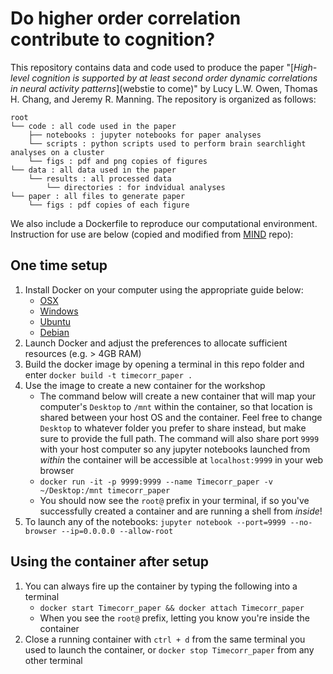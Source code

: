 # Do higher order correlation contribute to cognition?

This repository contains data and code used to produce the paper "[_High-level cognition is supported by at least second order
  dynamic correlations in neural activity patterns_](webstie to come)" by Lucy L.W. Owen, Thomas H. Chang, and Jeremy R. Manning. The repository is organized as follows:

```
root
└── code : all code used in the paper
    ├── notebooks : jupyter notebooks for paper analyses
    └── scripts : python scripts used to perform brain searchlight analyses on a cluster
    └── figs : pdf and png copies of figures
└── data : all data used in the paper
    └── results : all processed data
        └── directories : for indvidual analyses
└── paper : all files to generate paper
    └── figs : pdf copies of each figure
```

We also include a Dockerfile to reproduce our computational environment. Instruction for use are below (copied and modified from [MIND](https://github.com/Summer-MIND/mind-tools) repo):

## One time setup
1. Install Docker on your computer using the appropriate guide below:
    - [OSX](https://docs.docker.com/docker-for-mac/install/#download-docker-for-mac)
    - [Windows](https://docs.docker.com/docker-for-windows/install/)
    - [Ubuntu](https://docs.docker.com/engine/installation/linux/docker-ce/ubuntu/)
    - [Debian](https://docs.docker.com/engine/installation/linux/docker-ce/debian/)
2. Launch Docker and adjust the preferences to allocate sufficient resources (e.g. > 4GB RAM)
3. Build the docker image by opening a terminal in this repo folder and enter `docker build -t timecorr_paper .`  
4. Use the image to create a new container for the workshop
    - The command below will create a new container that will map your computer's `Desktop` to `/mnt` within the container, so that location is shared between your host OS and the container. Feel free to change `Desktop` to whatever folder you prefer to share instead, but make sure to provide the full path. The command will also share port `9999` with your host computer so any jupyter notebooks launched from *within* the container will be accessible at `localhost:9999` in your web browser
    - `docker run -it -p 9999:9999 --name Timecorr_paper -v ~/Desktop:/mnt timecorr_paper `
    - You should now see the `root@` prefix in your terminal, if so you've successfully created a container and are running a shell from *inside*!
5. To launch any of the notebooks: `jupyter notebook --port=9999 --no-browser --ip=0.0.0.0 --allow-root`

## Using the container after setup
1. You can always fire up the container by typing the following into a terminal
    - `docker start Timecorr_paper && docker attach Timecorr_paper`
    - When you see the `root@` prefix, letting you know you're inside the container
2. Close a running container with `ctrl + d` from the same terminal you used to launch the container, or `docker stop Timecorr_paper` from any other terminal

